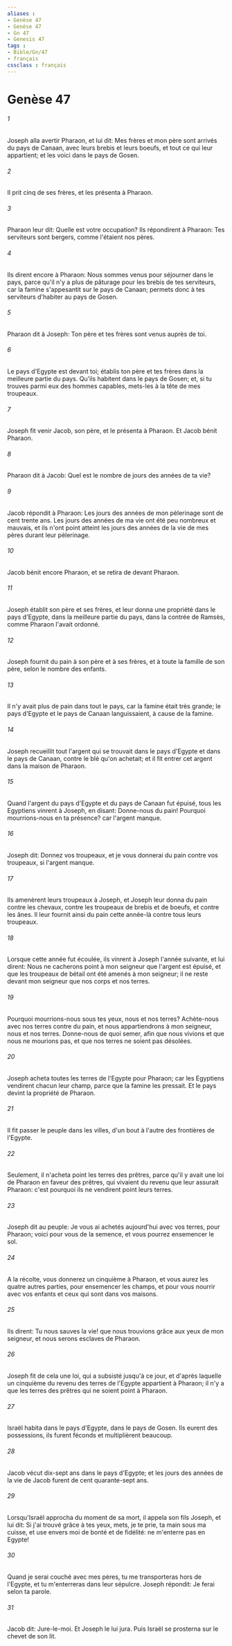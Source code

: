 ```yaml
---
aliases : 
- Genèse 47
- Genèse 47
- Gn 47
- Genesis 47
tags : 
- Bible/Gn/47
- français
cssclass : français
---
```


# Genèse 47

###### 1
Joseph alla avertir Pharaon, et lui dit: Mes frères et mon père sont arrivés du pays de Canaan, avec leurs brebis et leurs boeufs, et tout ce qui leur appartient; et les voici dans le pays de Gosen.
###### 2
Il prit cinq de ses frères, et les présenta à Pharaon.
###### 3
Pharaon leur dit: Quelle est votre occupation? Ils répondirent à Pharaon: Tes serviteurs sont bergers, comme l'étaient nos pères.
###### 4
Ils dirent encore à Pharaon: Nous sommes venus pour séjourner dans le pays, parce qu'il n'y a plus de pâturage pour les brebis de tes serviteurs, car la famine s'appesantit sur le pays de Canaan; permets donc à tes serviteurs d'habiter au pays de Gosen.
###### 5
Pharaon dit à Joseph: Ton père et tes frères sont venus auprès de toi.
###### 6
Le pays d'Egypte est devant toi; établis ton père et tes frères dans la meilleure partie du pays. Qu'ils habitent dans le pays de Gosen; et, si tu trouves parmi eux des hommes capables, mets-les à la tête de mes troupeaux.
###### 7
Joseph fit venir Jacob, son père, et le présenta à Pharaon. Et Jacob bénit Pharaon.
###### 8
Pharaon dit à Jacob: Quel est le nombre de jours des années de ta vie?
###### 9
Jacob répondit à Pharaon: Les jours des années de mon pèlerinage sont de cent trente ans. Les jours des années de ma vie ont été peu nombreux et mauvais, et ils n'ont point atteint les jours des années de la vie de mes pères durant leur pèlerinage.
###### 10
Jacob bénit encore Pharaon, et se retira de devant Pharaon.
###### 11
Joseph établit son père et ses frères, et leur donna une propriété dans le pays d'Egypte, dans la meilleure partie du pays, dans la contrée de Ramsès, comme Pharaon l'avait ordonné.
###### 12
Joseph fournit du pain à son père et à ses frères, et à toute la famille de son père, selon le nombre des enfants.
###### 13
Il n'y avait plus de pain dans tout le pays, car la famine était très grande; le pays d'Egypte et le pays de Canaan languissaient, à cause de la famine.
###### 14
Joseph recueillit tout l'argent qui se trouvait dans le pays d'Egypte et dans le pays de Canaan, contre le blé qu'on achetait; et il fit entrer cet argent dans la maison de Pharaon.
###### 15
Quand l'argent du pays d'Egypte et du pays de Canaan fut épuisé, tous les Egyptiens vinrent à Joseph, en disant: Donne-nous du pain! Pourquoi mourrions-nous en ta présence? car l'argent manque.
###### 16
Joseph dit: Donnez vos troupeaux, et je vous donnerai du pain contre vos troupeaux, si l'argent manque.
###### 17
Ils amenèrent leurs troupeaux à Joseph, et Joseph leur donna du pain contre les chevaux, contre les troupeaux de brebis et de boeufs, et contre les ânes. Il leur fournit ainsi du pain cette année-là contre tous leurs troupeaux.
###### 18
Lorsque cette année fut écoulée, ils vinrent à Joseph l'année suivante, et lui dirent: Nous ne cacherons point à mon seigneur que l'argent est épuisé, et que les troupeaux de bétail ont été amenés à mon seigneur; il ne reste devant mon seigneur que nos corps et nos terres.
###### 19
Pourquoi mourrions-nous sous tes yeux, nous et nos terres? Achète-nous avec nos terres contre du pain, et nous appartiendrons à mon seigneur, nous et nos terres. Donne-nous de quoi semer, afin que nous vivions et que nous ne mourions pas, et que nos terres ne soient pas désolées.
###### 20
Joseph acheta toutes les terres de l'Egypte pour Pharaon; car les Egyptiens vendirent chacun leur champ, parce que la famine les pressait. Et le pays devint la propriété de Pharaon.
###### 21
Il fit passer le peuple dans les villes, d'un bout à l'autre des frontières de l'Egypte.
###### 22
Seulement, il n'acheta point les terres des prêtres, parce qu'il y avait une loi de Pharaon en faveur des prêtres, qui vivaient du revenu que leur assurait Pharaon: c'est pourquoi ils ne vendirent point leurs terres.
###### 23
Joseph dit au peuple: Je vous ai achetés aujourd'hui avec vos terres, pour Pharaon; voici pour vous de la semence, et vous pourrez ensemencer le sol.
###### 24
A la récolte, vous donnerez un cinquième à Pharaon, et vous aurez les quatre autres parties, pour ensemencer les champs, et pour vous nourrir avec vos enfants et ceux qui sont dans vos maisons.
###### 25
Ils dirent: Tu nous sauves la vie! que nous trouvions grâce aux yeux de mon seigneur, et nous serons esclaves de Pharaon.
###### 26
Joseph fit de cela une loi, qui a subsisté jusqu'à ce jour, et d'après laquelle un cinquième du revenu des terres de l'Egypte appartient à Pharaon; il n'y a que les terres des prêtres qui ne soient point à Pharaon.
###### 27
Israël habita dans le pays d'Egypte, dans le pays de Gosen. Ils eurent des possessions, ils furent féconds et multiplièrent beaucoup.
###### 28
Jacob vécut dix-sept ans dans le pays d'Egypte; et les jours des années de la vie de Jacob furent de cent quarante-sept ans.
###### 29
Lorsqu'Israël approcha du moment de sa mort, il appela son fils Joseph, et lui dit: Si j'ai trouvé grâce à tes yeux, mets, je te prie, ta main sous ma cuisse, et use envers moi de bonté et de fidélité: ne m'enterre pas en Egypte!
###### 30
Quand je serai couché avec mes pères, tu me transporteras hors de l'Egypte, et tu m'enterreras dans leur sépulcre. Joseph répondit: Je ferai selon ta parole.
###### 31
Jacob dit: Jure-le-moi. Et Joseph le lui jura. Puis Israël se prosterna sur le chevet de son lit.
